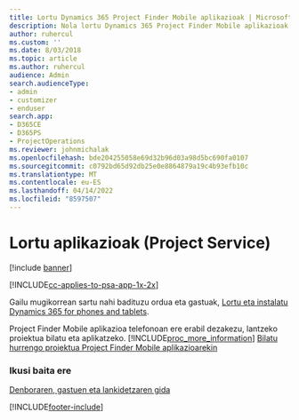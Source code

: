 ```yaml
---
title: Lortu Dynamics 365 Project Finder Mobile aplikazioak | MicrosoftDocs
description: Nola lortu Dynamics 365 Project Finder Mobile aplikazioak
author: ruhercul
ms.custom: ''
ms.date: 8/03/2018
ms.topic: article
ms.author: ruhercul
audience: Admin
search.audienceType:
- admin
- customizer
- enduser
search.app:
- D365CE
- D365PS
- ProjectOperations
ms.reviewer: johnmichalak
ms.openlocfilehash: bde204255058e69d32b96d03a98d5bc690fa0107
ms.sourcegitcommit: c0792bd65d92db25e0e8864879a19c4b93efb10c
ms.translationtype: MT
ms.contentlocale: eu-ES
ms.lasthandoff: 04/14/2022
ms.locfileid: "8597507"
---
```

# <a name="get-the-apps-project-service"></a>Lortu aplikazioak (Project Service)

[!include [banner](../includes/psa-now-project-operations.md)]

[!INCLUDE[cc-applies-to-psa-app-1x-2x](../includes/cc-applies-to-psa-app-1x-2x.md)]

Gailu mugikorrean sartu nahi badituzu ordua eta gastuak, [Lortu eta instalatu Dynamics 365 for phones and tablets](/dynamics365/mobile-app/dynamics-365-phones-tablets-users-guide).  
  
 Project Finder Mobile aplikazioa telefonoan ere erabil dezakezu, lantzeko proiektua bilatu eta aplikatzeko. [!INCLUDE[proc_more_information](../includes/proc-more-information.md)] [Bilatu hurrengo proiektua Project Finder Mobile aplikazioarekin](../psa/find-next-project-finder-mobile-app.md) 
  
### <a name="see-also"></a>Ikusi baita ere  
 [Denboraren, gastuen eta lankidetzaren gida](../psa/time-expense-collaboration-guide.md)


[!INCLUDE[footer-include](../includes/footer-banner.md)]

